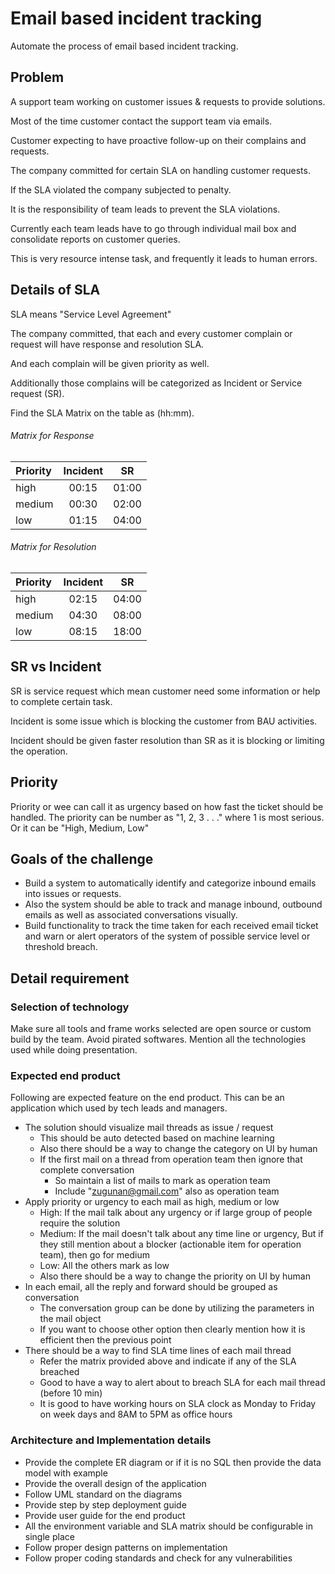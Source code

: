 # Email based incident tracking

Automate the process of email based incident tracking.

## Problem

A support team working on customer issues & requests to provide solutions.

Most of the time customer contact the support team via emails.

Customer expecting to have proactive follow-up on their complains and requests.

The company committed for certain SLA on handling customer requests.

If the SLA violated the company subjected to penalty.

It is the responsibility of team leads to prevent the SLA violations.

Currently each team leads have to go through individual mail box and consolidate reports on customer queries.

This is very resource intense task, and frequently it leads to human errors.

## Details of SLA

SLA means "Service Level Agreement"

The company committed, that each and every customer complain or request will have response and resolution SLA.

And each complain will be given priority as well.

Additionally those complains will be categorized as Incident or Service request (SR).

Find the SLA Matrix on the table as (hh:mm).

###### Matrix for Response

| Priority  | Incident | SR |
| :----- |:-----:| :-----:|
| high   | 00:15 | 01:00  |
| medium | 00:30 | 02:00  |
| low    | 01:15 | 04:00  |

###### Matrix for Resolution

| Priority  | Incident | SR |
| :----- |:-----:| :-----:|
| high   | 02:15 | 04:00  |
| medium | 04:30 | 08:00  |
| low    | 08:15 | 18:00  |

## SR vs Incident

SR is service request which mean customer need some information or help to complete certain task.

Incident is some issue which is blocking the customer from BAU activities.

Incident should be given faster resolution than SR as it is blocking or limiting the operation.

## Priority

Priority or wee can call it as urgency based on how fast the ticket should be handled.
The priority can be number as "1, 2, 3 . . ." where 1 is most serious. Or it can be "High, Medium, Low"

## Goals of the challenge

* Build a system to automatically identify and categorize inbound emails into issues or requests.
* Also the system should be able to track and manage inbound, outbound emails as well as associated conversations visually.
* Build functionality to track the time taken for each received email ticket and warn or alert operators of the system of possible service level or threshold breach.

## Detail requirement

### Selection of technology

Make sure all tools and frame works selected are open source or custom build by the team. Avoid pirated softwares. Mention all the technologies used while doing presentation. 

### Expected end product

Following are expected feature on the end product. This can be an application which used by tech leads and managers.

* The solution should visualize mail threads as issue / request
  * This should be auto detected based on machine learning
  * Also there should be a way to change the category on UI by human
  * If the first mail on a thread from operation team then ignore that complete conversation
    * So maintain a list of mails to mark as operation team
    * Include "zugunan@gmail.com" also as operation team
* Apply priority or urgency to each mail as high, medium or low
  * High: If the mail talk about any urgency or if large group of people require the solution
  * Medium: If the mail doesn't talk about any time line or urgency, But if they still mention about a blocker (actionable item for operation team), then go for medium
  * Low: All the others mark as low
  * Also there should be a way to change the priority on UI by human
* In each email, all the reply and forward should be grouped as conversation
  * The conversation group can be done by utilizing the parameters in the mail object
  * If you want to choose other option then clearly mention how it is efficient then the previous point
* There should be a way to find SLA time lines of each mail thread
  * Refer the matrix provided above and indicate if any of the SLA breached
  * Good to have a way to alert about to breach SLA for each mail thread (before 10 min)
  * It is good to have working hours on SLA clock as Monday to Friday on week days and 8AM to 5PM as office hours

### Architecture and Implementation details

* Provide the complete ER diagram or if it is no SQL then provide the data model with example
* Provide the overall design of the application
* Follow UML standard on the diagrams
* Provide step by step deployment guide
* Provide user guide for the end product
* All the environment variable and SLA matrix should be configurable in single place
* Follow proper design patterns on implementation
* Follow proper coding standards and check for any vulnerabilities
